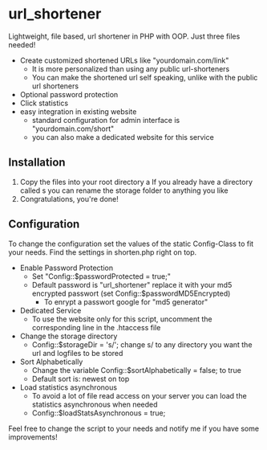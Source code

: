 url_shortener
=============

Lightweight, file based, url shortener in PHP with OOP. Just three files needed!

- Create customized shortened URLs like "yourdomain.com/link"
  - It is more personalized than using any public url-shorteners
  - You can make the shortened url self speaking, unlike with the public url shorteners
- Optional password protection
- Click statistics
- easy integration in existing website
  - standard configuration for admin interface is "yourdomain.com/short"
  - you can also make a dedicated website for this service

Installation
------------
1. Copy the files into your root directory
  a If you already have a directory called s you can rename the storage folder to anything you like
2. Congratulations, you're done!

Configuration
-------------

To change the configuration set the values of the static Config-Class to fit your needs. 
Find the settings in shorten.php right on top.
- Enable Password Protection
  - Set "Config::$passwordProtected = true;"
  - Default password is "url_shortener" replace it with your md5 encrypted passwort (set Config::$passwordMD5Encrypted)
    - To enrypt a passwort google for "md5 generator"
- Dedicated Service
  - To use the website only for this script, uncomment the corresponding line in the .htaccess file
- Change the storage directory
  - Config::$storageDir = 's/'; change s/ to any directory you want the url and logfiles to be stored
- Sort Alphabetically
  - Change the variable Config::$sortAlphabetically = false; to true
  - Default sort is: newest on top
- Load statistics asynchronous
  - To avoid a lot of file read access on your server you can load the statistics asynchronous when needed
  - Config::$loadStatsAsynchronous = true;

Feel free to change the script to your needs and notify me if you have some improvements!

